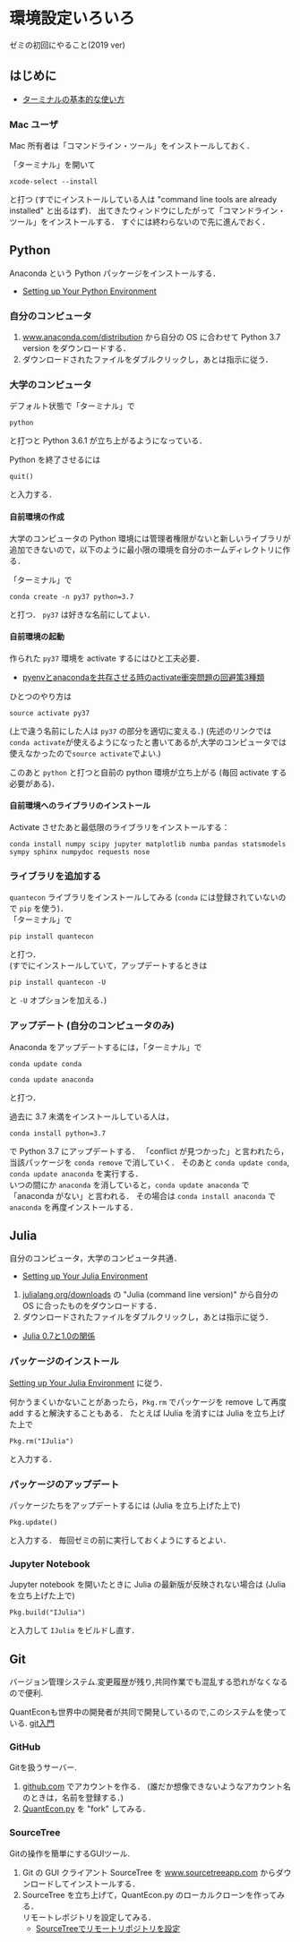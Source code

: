 # 環境設定いろいろ
ゼミの初回にやること(2019 ver)

## はじめに

* [ターミナルの基本的な使い方](http://hwb.ecc.u-tokyo.ac.jp/current/information/cui/terminal/)

### Mac ユーザ

Mac 所有者は「コマンドライン・ツール」をインストールしておく．

「ターミナル」を開いて

```
xcode-select --install
```

と打つ (すでにインストールしている人は "command line tools are already installed" と出るはず)．
出てきたウィンドウにしたがって「コマンドライン・ツール」をインストールする．
すぐには終わらないので先に進んでおく．


## Python

Anaconda という Python パッケージをインストールする．
* [Setting up Your Python Environment](http://quant-econ.net/py/getting_started.html)

### 自分のコンピュータ

1. www.anaconda.com/distribution から自分の OS に合わせて Python 3.7 version をダウンロードする．
2. ダウンロードされたファイルをダブルクリックし，あとは指示に従う．

### 大学のコンピュータ

デフォルト状態で「ターミナル」で

```
python
```

と打つと Python 3.6.1 が立ち上がるようになっている．

Python を終了させるには

```
quit()
```

と入力する．

#### 自前環境の作成

大学のコンピュータの Python 環境には管理者権限がないと新しいライブラリが追加できないので，以下のように最小限の環境を自分のホームディレクトリに作る．

「ターミナル」で
```
conda create -n py37 python=3.7
```

と打つ．
`py37` は好きな名前にしてよい．

#### 自前環境の起動

作られた `py37` 環境を activate するにはひと工夫必要．

* [pyenvとanacondaを共存させる時のactivate衝突問題の回避策3種類](http://qiita.com/y__sama/items/f732bb7bec2bff355b69)

ひとつのやり方は

```
source activate py37
```

(上で違う名前にした人は `py37` の部分を適切に変える．)
(先述のリンクでは`conda activate`が使えるようになったと書いてあるが,大学のコンピュータでは使えなかったので`source activate`でよい.)

このあと `python` と打つと自前の python 環境が立ち上がる (毎回 activate する必要がある)．

#### 自前環境へのライブラリのインストール

Activate させたあと最低限のライブラリをインストールする：

```
conda install numpy scipy jupyter matplotlib numba pandas statsmodels sympy sphinx numpydoc requests nose
```

### ライブラリを追加する

`quantecon` ライブラリをインストールしてみる (`conda` には登録されていないので `pip` を使う)．  
「ターミナル」で

```
pip install quantecon
```

と打つ．  
(すでにインストールしていて，アップデートするときは

```
pip install quantecon -U
```

と `-U` オプションを加える．)

### アップデート (自分のコンピュータのみ)

Anaconda をアップデートするには，「ターミナル」で

```
conda update conda
```

```
conda update anaconda
```

と打つ．

過去に 3.7 未満をインストールしている人は，

```
conda install python=3.7
```

で Python 3.7 にアップデートする．
「conflict が見つかった」と言われたら，当該パッケージを `conda remove` で消していく．
そのあと `conda update conda`, `conda update anaconda` を実行する．  
いつの間にか `anaconda` を消していると，`conda update anaconda` で「anaconda がない」と言われる．
その場合は `conda install anaconda` で `anaconda` を再度インストールする．


## Julia

自分のコンピュータ，大学のコンピュータ共通．

* [Setting up Your Julia Environment](http://quant-econ.net/jl/getting_started.html)

1. [julialang.org/downloads](http://julialang.org/downloads/) の "Julia (command line version)" から自分の OS に合ったものをダウンロードする．
2. ダウンロードされたファイルをダブルクリックし，あとは指示に従う．

* [Julia 0.7と1.0の関係](https://qiita.com/bicycle1885/items/9f9297d34d5f2ad56358)

### パッケージのインストール

[Setting up Your Julia Environment](http://quant-econ.net/jl/getting_started.html) に従う．

何かうまくいかないことがあったら，`Pkg.rm` でパッケージを remove して再度 add すると解決することもある．
たとえば IJulia を消すには Julia を立ち上げた上で

```
Pkg.rm("IJulia")
```

と入力する．

### パッケージのアップデート

パッケージたちをアップデートするには (Julia を立ち上げた上で)

```
Pkg.update()
```

と入力する．
毎回ゼミの前に実行しておくようにするとよい．

### Jupyter Notebook

Jupyter notebook を開いたときに Julia の最新版が反映されない場合は (Julia を立ち上げた上で)

```
Pkg.build("IJulia")
```

と入力して `IJulia` をビルドし直す．



## Git
バージョン管理システム.変更履歴が残り,共同作業でも混乱する恐れがなくなるので便利.

QuantEconも世界中の開発者が共同で開発しているので,このシステムを使っている.
[git入門](https://backlog.com/ja/git-tutorial/intro/intro1_1.html)


### GitHub

Gitを扱うサーバー.

1. [github.com](https://github.com) でアカウントを作る．
   (誰だか想像できないようなアカウント名のときは，名前を登録する．)
2. [QuantEcon.py](https://github.com/QuantEcon/QuantEcon.py) を "fork" してみる．

### SourceTree

Gitの操作を簡単にするGUIツール.

1. Git の GUI クライアント SourceTree を www.sourcetreeapp.com からダウンロードしてインストールする．
2. SourceTree を立ち上げて，QuantEcon.py のローカルクローンを作ってみる．  
   リモートレポジトリを設定してみる．
   * [SourceTreeでリモートリポジトリを設定](http://blog.shinji.asia/sourcetree_git/#rem_repo)
